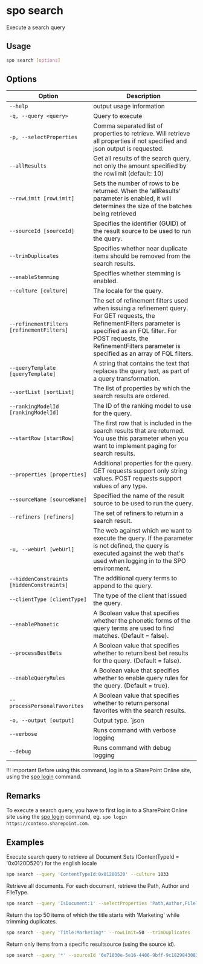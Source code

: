 # spo search

Execute a search query

## Usage

```sh
spo search [options]
```

## Options

Option|Description
------|-----------
`--help`|output usage information
`-q, --query <query>`|Query to execute
`-p, --selectProperties`|Comma separated list of properties to retrieve. Will retrieve all properties if not specified and json output is requested.
`--allResults`|Get all results of the search query, not only the amount specified by the rowlimit (default: 10)
`--rowLimit [rowLimit]`|Sets the number of rows to be returned. When the \'allResults\' parameter is enabled, it will determines the size of the batches being retrieved
`--sourceId [sourceId]`|Specifies the identifier (GUID) of the result source to be used to run the query.
`--trimDuplicates`|Specifies whether near duplicate items should be removed from the search results.
`--enableStemming`|Specifies whether stemming is enabled.
`--culture [culture]`|The locale for the query.
`--refinementFilters [refinementFilters]`|The set of refinement filters used when issuing a refinement query. For GET requests, the RefinementFilters parameter is specified as an FQL filter. For POST requests, the RefinementFilters parameter is specified as an array of FQL filters.
`--queryTemplate [queryTemplate]`|A string that contains the text that replaces the query text, as part of a query transformation.
`--sortList [sortList]`|The list of properties by which the search results are ordered.
`--rankingModelId [rankingModelId]`|The ID of the ranking model to use for the query.
`--startRow [startRow]`|The first row that is included in the search results that are returned. You use this parameter when you want to implement paging for search results.
`--properties [properties]`|Additional properties for the query. GET requests support only string values. POST requests support values of any type.
`--sourceName [sourceName]`|Specified the name of the result source to be used to run the query.
`--refiners [refiners]`|The set of refiners to return in a search result.
`-u, --webUrl [webUrl]`|The web against which we want to execute the query. If the parameter is not defined, the query is executed against the web that\'s used when logging in to the SPO environment.
`--hiddenConstraints [hiddenConstraints]`|The additional query terms to append to the query.
`--clientType [clientType]`|The type of the client that issued the query.
`--enablePhonetic`|A Boolean value that specifies whether the phonetic forms of the query terms are used to find matches. (Default = false).
`--processBestBets`|A Boolean value that specifies whether to return best bet results for the query. (Default = false).
`--enableQueryRules`|A Boolean value that specifies whether to enable query rules for the query. (Default = true).
`--processPersonalFavorites`|A Boolean value that specifies whether to return personal favorites with the search results.
`-o, --output [output]`|Output type. `json|text`. Default `text`
`--verbose`|Runs command with verbose logging
`--debug`|Runs command with debug logging

!!! important
    Before using this command, log in to a SharePoint Online site, using the [spo login](../login.md) command.

## Remarks

To execute a search query, you have to first log in to a SharePoint Online site using the [spo login](../login.md) command, eg. `spo login https://contoso.sharepoint.com`.

## Examples

Execute search query to retrieve all Document Sets (ContentTypeId = '0x0120D520') for the english locale

```sh
spo search --query 'ContentTypeId:0x0120D520' --culture 1033
```

Retrieve all documents. For each document, retrieve the Path, Author and FileType.

```sh
spo search --query 'IsDocument:1' --selectProperties 'Path,Author,FileType' --allResults
```

Return the top 50 items of which the title starts with 'Marketing' while trimming duplicates.

```sh
spo search --query 'Title:Marketing*' --rowLimit=50 --trimDuplicates
```

Return only items from a specific resultsource (using the source id).

```sh
spo search --query '*' --sourceId '6e71030e-5e16-4406-9bff-9c1829843083'
```